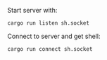 Start server with:

```
cargo run listen sh.socket
```

Connect to server and get shell:

```
cargo run connect sh.socket
```
